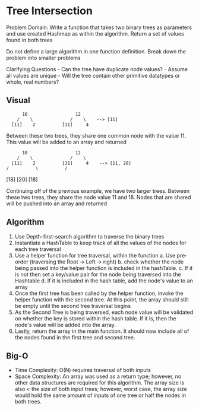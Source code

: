 # Tree Intersection

  Problem Domain: Write a function that takes two binary trees as parameters and use created Hashmap as within the algorithm. Return a set of values found in both trees

  Do not define a large algorithm in one function definition. Break down the problem into smaller problems

  Clarifying Questions
    - Can the tree have duplicate node values?
      - Assume all values are unique
    - Will the tree contain other primitive datatypes or whole, real numbers?

## Visual

          10                  12
        /    \              /    \    --> [11]
      [11]    2          [11]     4 
  Between these two trees, they share one common node with the value 11. This value will be added to an array and returned 

          10                  12
        /    \              /    \    
      [11]    2          [11]     4    --> [11, 28]
    /          \          /        
  [18]         [20]     [18]         

  Continuing off of the previous example, we have two larger trees. Between these two trees, they share the node value 11 and 18. Nodes that are shared will be pushed into an array and returned 


## Algorithm

  1. Use Depth-first-search algorithm to traverse the binary trees
  2. Instantiate a HashTable to keep track of all the values of the nodes for each tree traversal
  3. Use a helper function for tree traversal, within the function
    a. Use pre-order (traversing the Root -> Left -> right)
    b. check whether the node being passed into the helper function is included in the hashTable.
    c. If it is not then set a key/value pair for the node being traversed into the Hashtable
    d. If it is included in the hash table, add the node's value to an array
  4. Once the first tree has been called by the helper function, invoke the helper function with the second tree. At this point, the array should still be empty until the second tree traversal begins
  5. As the Second Tree is being traversed, each node value will be validated on whether the key is stored within the hash table. If it is, then the node's value will be added into the array. 
  6. Lastly, return the array in the main function. It should now include all of the nodes found in the first tree and second tree. 


## Big-O
  - Time Complexity: O(N) requires traversal of both inputs 
  - Space Complexity: An array was used as a return type; however, no other data structures are required for this algorithm. The array size is also < the size of both input trees; however, worst case, the array size would hold the same amount of inputs of one tree or half the nodes in both trees. 


